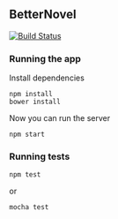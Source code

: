 ## BetterNovel
[![Build Status](https://travis-ci.org/jaybkun/BetterNovel.svg?branch=master)](https://travis-ci.org/jaybkun/BetterNovel)
### Running the app

Install dependencies

    npm install
    bower install

Now you can run the server

    npm start

### Running tests

    npm test

or

    mocha test

